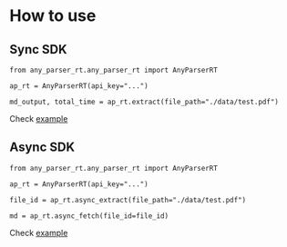 # How to use

## Sync SDK
```
from any_parser_rt.any_parser_rt import AnyParserRT

ap_rt = AnyParserRT(api_key="...")

md_output, total_time = ap_rt.extract(file_path="./data/test.pdf")
```
Check [example](example/example.ipynb)

## Async SDK

```
from any_parser_rt.any_parser_rt import AnyParserRT

ap_rt = AnyParserRT(api_key="...")

file_id = ap_rt.async_extract(file_path="./data/test.pdf")

md = ap_rt.async_fetch(file_id=file_id)
```

Check [example](example/async_example.ipynb)